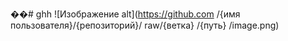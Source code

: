 ��#   g h h 
 
![Изображение alt](https://github.com /{имя пользователя}/{репозиторий}/ raw/{ветка} /{путь} /image.png) 
